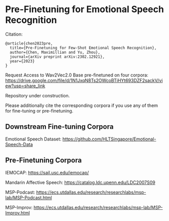 # Pre-Finetuning for Emotional Speech Recognition

Citation:

```
@article{chen2023pre,
  title={Pre-Finetuning for Few-Shot Emotional Speech Recognition},
  author={Chen, Maximillian and Yu, Zhou},
  journal={arXiv preprint arXiv:2302.12921},
  year={2023}
}
```

Request Access to Wav2Vec2.0 Base pre-finetuned on four corpora: https://drive.google.com/file/d/1N1JxqN8Ts2OWcoBTiHYt693DZF2sackV/view?usp=share_link

Repository under construction.

Please additionally cite the corresponding corpora if you use any of them for fine-tuning or pre-finetuning.

## Downstream Fine-tuning Corpora

Emotional Speech Dataset: https://github.com/HLTSingapore/Emotional-Speech-Data

## Pre-Finetuning Corpora

IEMOCAP: https://sail.usc.edu/iemocap/

Mandarin Affective Speech: https://catalog.ldc.upenn.edu/LDC2007S09

MSP-Podcast: https://ecs.utdallas.edu/research/researchlabs/msp-lab/MSP-Podcast.html

MSP-Improv: https://ecs.utdallas.edu/research/researchlabs/msp-lab/MSP-Improv.html
